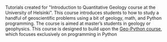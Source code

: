 Tutorials created for "Introduction to Quantitative Geology course at the University of Helsinki".
This course introduces students to how to study a handful of geoscientific problems using a bit of geology, math, and Python programming. 
The course is aimed at master’s students in geology or geophysics.
This course is designed to build upon the [Geo-Python course](https://geo-python.github.io/), which focuses exclusively on programming in Python
